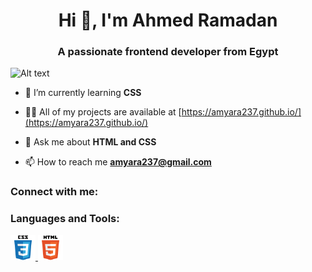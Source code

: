 <h1 align="center">Hi 👋, I'm Ahmed Ramadan</h1>
<h3 align="center">A passionate frontend developer from Egypt</h3>

![Alt text](https://cdn.dribbble.com/users/1059583/screenshots/4171367/media/5c8264a20b247115b68e6c2f4c97d5e6.gif)

- 🌱 I’m currently learning **CSS**

- 👨‍💻 All of my projects are available at [https://amyara237.github.io/](https://amyara237.github.io/)

- 💬 Ask me about **HTML and CSS**

- 📫 How to reach me **amyara237@gmail.com**

<h3 align="left">Connect with me:</h3>
<p align="left">
</p>

<h3 align="left">Languages and Tools:</h3>
<p align="left"> <a href="https://www.w3schools.com/css/" target="_blank" rel="noreferrer"> <img src="https://raw.githubusercontent.com/devicons/devicon/master/icons/css3/css3-original-wordmark.svg" alt="css3" width="40" height="40"/> </a> <a href="https://www.w3.org/html/" target="_blank" rel="noreferrer"> <img src="https://raw.githubusercontent.com/devicons/devicon/master/icons/html5/html5-original-wordmark.svg" alt="html5" width="40" height="40"/> </a> </p>
